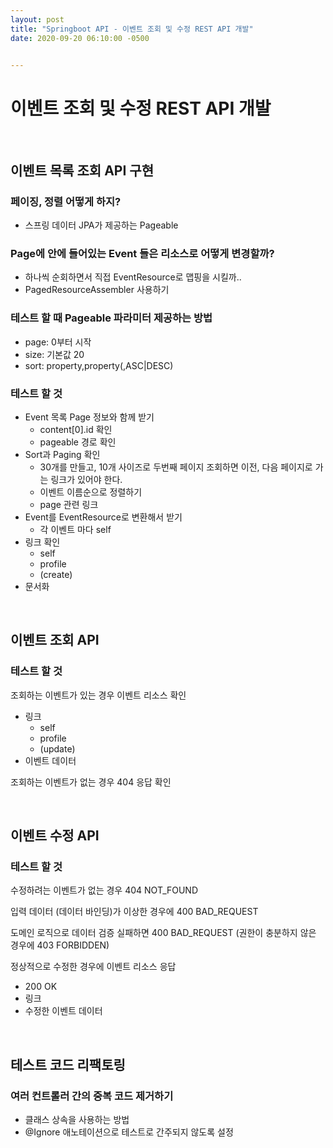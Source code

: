 ```yaml
---
layout: post
title: "Springboot API - 이벤트 조회 및 수정 REST API 개발"
date: 2020-09-20 06:10:00 -0500


---
```




# 이벤트 조회 및 수정 REST API 개발

<br/>

## 이벤트 목록 조회 API 구현

### 페이징, 정렬 어떻게 하지?
- 스프링 데이터 JPA가 제공하는 Pageable

### Page<Event>에 안에 들어있는 Event 들은 리소스로 어떻게 변경할까?
- 하나씩 순회하면서 직접 EventResource로 맵핑을 시킬까..
- PagedResourceAssembler<T> 사용하기

### 테스트 할 때 Pageable 파라미터 제공하는 방법
- page: 0부터 시작
- size: 기본값 20
- sort: property,property(,ASC|DESC)

### 테스트 할 것
- Event 목록 Page 정보와 함께 받기
  - content[0].id 확인
  - pageable 경로 확인
- Sort과 Paging 확인
  - 30개를 만들고, 10개 사이즈로 두번째 페이지 조회하면 이전, 다음 페이지로 가는 링크가 있어야 한다.
  - 이벤트 이름순으로 정렬하기
  - page 관련 링크
- Event를 EventResource로 변환해서 받기
  - 각 이벤트 마다 self
- 링크 확인
  - self
  - profile
  - (create)
- 문서화

<br/>

## 이벤트 조회 API

### 테스트 할 것
조회하는 이벤트가 있는 경우 이벤트 리소스 확인
- 링크
  - self
  - profile
  - (update)
- 이벤트 데이터

조회하는 이벤트가 없는 경우 404 응답 확인 

<br/>

## 이벤트 수정 API

### 테스트 할 것

수정하려는 이벤트가 없는 경우 404 NOT_FOUND

입력 데이터 (데이터 바인딩)가 이상한 경우에 400 BAD_REQUEST

도메인 로직으로 데이터 검증 실패하면 400 BAD_REQUEST 
(권한이 충분하지 않은 경우에 403 FORBIDDEN)

정상적으로 수정한 경우에 이벤트 리소스 응답
- 200 OK
- 링크
- 수정한 이벤트 데이터

<br/>

## 테스트 코드 리팩토링

### 여러 컨트롤러 간의 중복 코드 제거하기
- 클래스 상속을 사용하는 방법
- @Ignore 애노테이션으로 테스트로 간주되지 않도록 설정



